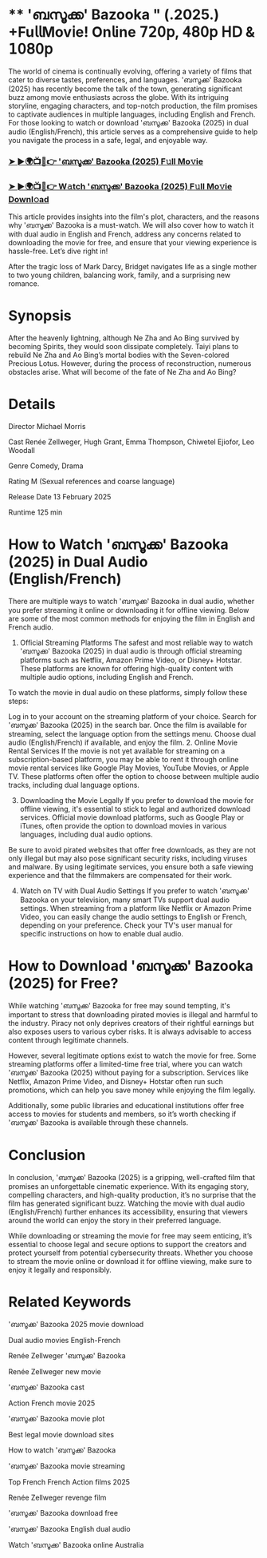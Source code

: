 #  ** 'ബസൂക്ക' Bazooka " (.2025.) +Fu𝗅𝗅Mov𝗂e! On𝗅ine 𝟩𝟤𝟢𝗉, 𝟦𝟪𝟢𝗉 𝖧𝖣 & 𝟣𝟢𝟪𝟢𝗉

The world of cinema is continually evolving, offering a variety of films that cater to diverse tastes, preferences, and languages. 'ബസൂക്ക' Bazooka (2025) has recently become the talk of the town, generating significant buzz among movie enthusiasts across the globe. With its intriguing storyline, engaging characters, and top-notch production, the film promises to captivate audiences in multiple languages, including English and French. For those looking to watch or download 'ബസൂക്ക' Bazooka (2025) in dual audio (English/French), this article serves as a comprehensive guide to help you navigate the process in a safe, legal, and enjoyable way.

### [➤ ►🌍📺📱👉 'ബസൂക്ക' Bazooka (2025) F𝚞ll Mo𝚟ie](https://t.co/ROCTljrYvQ)

### [➤ ►🌍📺📱👉 W𝚊tch 'ബസൂക്ക' Bazooka (2025) F𝚞ll Mo𝚟ie Downl𝚘ad](https://t.co/ROCTljrYvQ)

This article provides insights into the film's plot, characters, and the reasons why 'ബസൂക്ക' Bazooka is a must-watch. We will also cover how to watch it with dual audio in English and French, address any concerns related to downloading the movie for free, and ensure that your viewing experience is hassle-free. Let’s dive right in!

After the tragic loss of Mark Darcy, Bridget navigates life as a single mother to two young children, balancing work, family, and a surprising new romance.

# Synopsis
After the heavenly lightning, although Ne Zha and Ao Bing survived by becoming Spirits, they would soon dissipate completely. Taiyi plans to rebuild Ne Zha and Ao Bing’s mortal bodies with the Seven-colored Precious Lotus. However, during the process of reconstruction, numerous obstacles arise. What will become of the fate of Ne Zha and Ao Bing?

# Details
Director Michael Morris

Cast Renée Zellweger, Hugh Grant, Emma Thompson, Chiwetel Ejiofor, Leo Woodall

Genre Comedy, Drama

Rating M (Sexual references and coarse language)

Release Date 13 February 2025

Runtime 125 min

# How to Watch 'ബസൂക്ക' Bazooka (2025) in Dual Audio (English/French)
There are multiple ways to watch 'ബസൂക്ക' Bazooka in dual audio, whether you prefer streaming it online or downloading it for offline viewing. Below are some of the most common methods for enjoying the film in English and French audio.

1. Official Streaming Platforms
The safest and most reliable way to watch 'ബസൂക്ക' Bazooka (2025) in dual audio is through official streaming platforms such as Netflix, Amazon Prime Video, or Disney+ Hotstar. These platforms are known for offering high-quality content with multiple audio options, including English and French.

To watch the movie in dual audio on these platforms, simply follow these steps:

Log in to your account on the streaming platform of your choice.
Search for 'ബസൂക്ക' Bazooka (2025) in the search bar.
Once the film is available for streaming, select the language option from the settings menu.
Choose dual audio (English/French) if available, and enjoy the film.
2. Online Movie Rental Services
If the movie is not yet available for streaming on a subscription-based platform, you may be able to rent it through online movie rental services like Google Play Movies, YouTube Movies, or Apple TV. These platforms often offer the option to choose between multiple audio tracks, including dual language options.

3. Downloading the Movie Legally
If you prefer to download the movie for offline viewing, it's essential to stick to legal and authorized download services. Official movie download platforms, such as Google Play or iTunes, often provide the option to download movies in various languages, including dual audio options.

Be sure to avoid pirated websites that offer free downloads, as they are not only illegal but may also pose significant security risks, including viruses and malware. By using legitimate services, you ensure both a safe viewing experience and that the filmmakers are compensated for their work.

4. Watch on TV with Dual Audio Settings
If you prefer to watch 'ബസൂക്ക' Bazooka on your television, many smart TVs support dual audio settings. When streaming from a platform like Netflix or Amazon Prime Video, you can easily change the audio settings to English or French, depending on your preference. Check your TV's user manual for specific instructions on how to enable dual audio.

# How to Download 'ബസൂക്ക' Bazooka (2025) for Free?
While watching 'ബസൂക്ക' Bazooka for free may sound tempting, it's important to stress that downloading pirated movies is illegal and harmful to the industry. Piracy not only deprives creators of their rightful earnings but also exposes users to various cyber risks. It is always advisable to access content through legitimate channels.

However, several legitimate options exist to watch the movie for free. Some streaming platforms offer a limited-time free trial, where you can watch 'ബസൂക്ക' Bazooka (2025) without paying for a subscription. Services like Netflix, Amazon Prime Video, and Disney+ Hotstar often run such promotions, which can help you save money while enjoying the film legally.

Additionally, some public libraries and educational institutions offer free access to movies for students and members, so it’s worth checking if 'ബസൂക്ക' Bazooka is available through these channels.

# Conclusion
In conclusion, 'ബസൂക്ക' Bazooka (2025) is a gripping, well-crafted film that promises an unforgettable cinematic experience. With its engaging story, compelling characters, and high-quality production, it’s no surprise that the film has generated significant buzz. Watching the movie with dual audio (English/French) further enhances its accessibility, ensuring that viewers around the world can enjoy the story in their preferred language.

While downloading or streaming the movie for free may seem enticing, it’s essential to choose legal and secure options to support the creators and protect yourself from potential cybersecurity threats. Whether you choose to stream the movie online or download it for offline viewing, make sure to enjoy it legally and responsibly.

# Related Keywords
'ബസൂക്ക' Bazooka 2025 movie download

Dual audio movies English-French

Renée Zellweger 'ബസൂക്ക' Bazooka

Renée Zellweger new movie

'ബസൂക്ക' Bazooka cast

Action French movie 2025

'ബസൂക്ക' Bazooka movie plot

Best legal movie download sites

How to watch 'ബസൂക്ക' Bazooka

'ബസൂക്ക' Bazooka movie streaming

Top French French Action films 2025

Renée Zellweger revenge film

'ബസൂക്ക' Bazooka download free

'ബസൂക്ക' Bazooka English dual audio

Watch 'ബസൂക്ക' Bazooka online Australia
